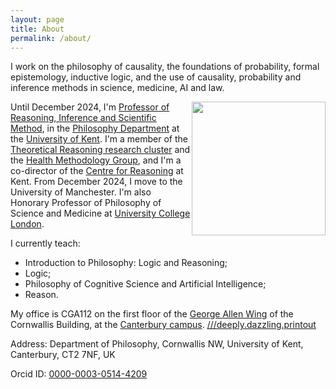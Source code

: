 ```yaml
---
layout: page
title: About
permalink: /about/
---
```


I work on the philosophy of causality, the foundations of probability, formal epistemology, inductive logic, and the use of causality, probability and inference methods in science, medicine, AI and law.

<a href="../images/jw.jpg"><img style="float: right;"  src="../images/jw.jpg" alt="" width="214" height="214" /></a>Until December 2024, I'm <a href="https://www.kent.ac.uk/philosophy/people/1678/williamson-jon">Professor of Reasoning, Inference and Scientific Method</a>, in the <a href="https://www.kent.ac.uk/philosophy/about">Philosophy Department</a> at the <a href="https://www.kent.ac.uk/">University of Kent</a>. I'm a member of the <a href="http://blogs.kent.ac.uk/jonw/theoretical-reasoning-research-cluster/">Theoretical Reasoning research cluster</a> and the <a href="https://blogs.kent.ac.uk/hmg/">Health Methodology Group</a>, and I'm a co-director of the <a href="https://research.kent.ac.uk/reasoning/">Centre for Reasoning</a> at Kent. From December 2024, I move to the University of Manchester. I'm also Honorary Professor of Philosophy of Science and Medicine at <a href="https://www.ucl.ac.uk/sts/">University College London</a>.

I currently teach:
 - Introduction to Philosophy: Logic and Reasoning;
 - Logic;
 - Philosophy of Cognitive Science and Artificial Intelligence;
 - Reason.

My office is CGA112 on the first floor of the <a href="http://www.kent.ac.uk/maps/canterbury/canterbury-campus/building/cornwallis-george-allen-wing">George Allen Wing</a> of the Cornwallis Building, at the <a href="http://www.kent.ac.uk/maps/canterbury/canterbury-campus">Canterbury campus</a>. [///deeply.dazzling.printout][location]

Address: Department of Philosophy, Cornwallis NW, University of Kent, Canterbury, CT2 7NF, UK

Orcid ID: [0000-0003-0514-4209][orcid-id]

[location]: https://what3words.com/deeply.dazzling.printout
[orcid-id]: https://orcid.org/0000-0003-0514-4209

